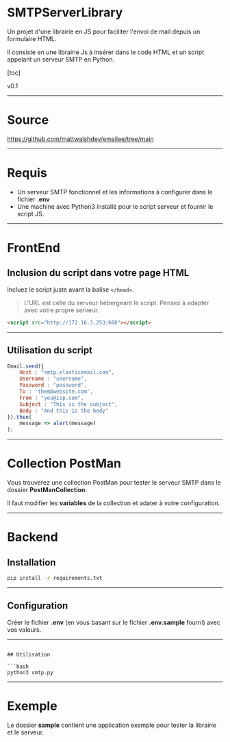 # SMTPServerLibrary

Un projet d'une librairie en JS pour faciliter l'envoi de mail depuis un formulaire HTML.

Il consiste en une librairie Js à insérer dans le code HTML et un script appelant un serveur SMTP en Python.

[toc]

v0.1

---

# Source

https://github.com/mattwalshdev/emailee/tree/main

---

# Requis

- Un serveur SMTP fonctionnel et les informations à configurer dans le fichier **.env**
- Une machine avec Python3 installé pour le script serveur et fournir le script JS.

---

# FrontEnd

## Inclusion du script dans votre page HTML

Incluez le script juste avant la balise `</head>`.

> L'URL est celle du serveur hébergeant le script.
> Pensez à adapter avec votre propre serveur.

```html
<script src="http://172.16.3.253:666"></script>
```

---

## Utilisation du script

```javascript
Email.send({
    Host : "smtp.elasticemail.com",
    Username : "username",
    Password : "password",
    To : 'them@website.com',
    From : "you@isp.com",
    Subject : "This is the subject",
    Body : "And this is the body"
}).then(
    message => alert(message)
);
```

---

# Collection PostMan

Vous trouverez une collection PostMan pour tester le serveur SMTP dans le dossier **PostManCollection**.

Il faut modifier les **variables** de la collection et adater à votre configuration.

---

# Backend

## Installation

```bash
pip install -r requirements.txt
```

---

## Configuration

Créer le fichier **.env** (en vous basant sur le fichier **.env.sample** fourni) avec vos valeurs.

---

```dotenv

## Utilisation

```bash
python3 smtp.py
```

---

# Exemple

Le dossier **sample** contient une application exemple pour tester la librairie et le serveur.